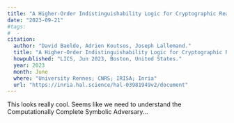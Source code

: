 ```yaml
---
title: "A Higher-Order Indistinguishability Logic for Cryptographic Reasoning; 2023"
date: "2023-09-21"
#tags:
#  - 
citation:
  author: "David Baelde, Adrien Koutsos, Joseph Lallemand."
  title: "A Higher-Order Indistinguishability Logic for Cryptographic Reasoning"
  howpublished: "LICS, Jun 2023, Boston, United States."
  year: 2023
  month: June
  where: "University Rennes; CNRS; IRISA; Inria"
  url: "https://inria.hal.science/hal-03981949v2/document"
---
```


This looks really cool.
Seems like we need to understand the Computationally Complete Symbolic Adversary...
